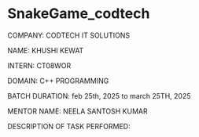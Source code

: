 # SnakeGame_codtech
COMPANY: CODTECH IT SOLUTIONS

NAME: KHUSHI KEWAT

INTERN: CT08WOR

DOMAIN: C++ PROGRAMMING

BATCH DURATION: feb 25th, 2025 to march 25TH, 2025

MENTOR NAME: NEELA SANTOSH KUMAR

DESCRIPTION OF TASK PERFORMED: 
